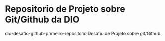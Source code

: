 
# Repositorio de Projeto sobre Git/Github da DIO
 dio-desafio-github-primeiro-repositorio
Desafio de Projeto sobre git/Github
